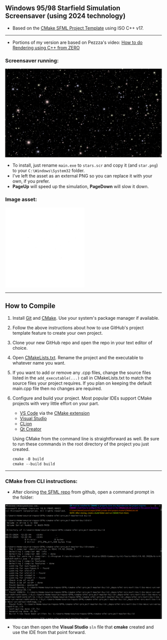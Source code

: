 ## Windows 95/98 Starfield Simulation Screensaver (using 2024 technology)

- Based on the [CMake SFML Project Template](https://github.com/SFML/cmake-sfml-project) using ISO C++ v17.

---

- Portions of my version are based on Pezzza's video: [How to do Rendering using C++ from ZERO](https://www.youtube.com/watch?v=t0z3RojiKFg)

### Screensaver running:

![Example](./Screenshot.png)

- To install, just rename `main.exe` to `stars.scr` and copy it (and `star.png`) to your `C:\Windows\System32` folder.
- I've left the asset as an external PNG so you can replace it with your own, if you prefer.
- **PageUp** will speed up the simulation, **PageDown** will slow it down.

### Image asset:

![Star](./Star.png)

---

## How to Compile

1. Install [Git](https://git-scm.com/download/win) and [CMake](https://cmake.org/download). Use your system's package manager if available.
1. Follow the above instructions about how to use GitHub's project template feature to create your own project.
1. Clone your new GitHub repo and open the repo in your text editor of choice.
1. Open [CMakeLists.txt](CMakeLists.txt). Rename the project and the executable to whatever name you want.
1. If you want to add or remove any .cpp files, change the source files listed in the `add_executable(...)` call in CMakeLists.txt to match the source files your project requires. If you plan on keeping the default main.cpp file then no changes are required.
1. Configure and build your project. Most popular IDEs support CMake projects with very little effort on your part.
    - [VS Code](https://code.visualstudio.com) via the [CMake extension](https://code.visualstudio.com/docs/cpp/cmake-linux)
    - [Visual Studio](https://docs.microsoft.com/en-us/cpp/build/cmake-projects-in-visual-studio?view=msvc-170)
    - [CLion](https://www.jetbrains.com/clion/features/cmake-support.html)
    - [Qt Creator](https://doc.qt.io/qtcreator/creator-project-cmake.html)

    Using CMake from the command line is straightforward as well.
    Be sure to run these commands in the root directory of the project you just created.

    ```
    cmake -B build
    cmake --build build
    ```

---

### CMake from CLI instructions:

- After cloning [the SFML repo](https://github.com/SFML/cmake-sfml-project/archive/refs/heads/master.zip) from github, open a command prompt in the folder:

![CMAKE](./Cmake_SetupProcess.png)

- You can then open the **Visual Studio** `sln` file that **cmake** created and use the IDE from that point forward.